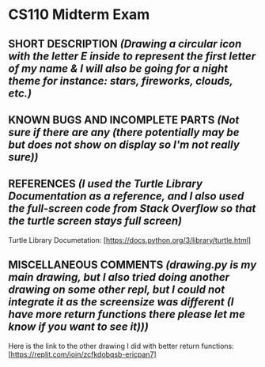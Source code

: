 # CS110 Midterm Exam

## SHORT DESCRIPTION *(Drawing a circular icon with the letter E inside to represent the first letter of my name & I will also be going for a night theme for instance: stars, fireworks, clouds, etc.)*

## KNOWN BUGS AND INCOMPLETE PARTS *(Not sure if there are any (there potentially may be but does not show on display so I'm not really sure))*

## REFERENCES *(I used the Turtle Library Documentation as a reference, and I also used the full-screen code from Stack Overflow so that the turtle screen stays full screen)*
Turtle Library Documetation: [https://docs.python.org/3/library/turtle.html]

## MISCELLANEOUS COMMENTS *(drawing.py is my main drawing, but I also tried doing another drawing on some other repl, but I could not integrate it as the screensize was different (I have more return functions there please let me know if you want to see it)))*
Here is the link to the other drawing I did with better return functions: [https://replit.com/join/zcfkdobqsb-ericpan7]

